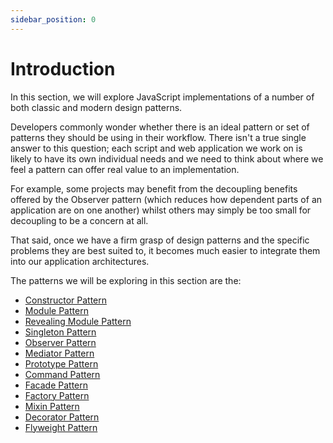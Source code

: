 ```yaml
---
sidebar_position: 0
---
```


# Introduction

In this section, we will explore JavaScript implementations of a number of both classic and modern design patterns.

Developers commonly wonder whether there is an ideal pattern or set of patterns they should be using in their workflow. There isn't a true single answer to this question; each script and web application we work on is likely to have its own individual needs and we need to think about where we feel a pattern can offer real value to an implementation.

For example, some projects may benefit from the decoupling benefits offered by the Observer pattern (which reduces how dependent parts of an application are on one another) whilst others may simply be too small for decoupling to be a concern at all.

That said, once we have a firm grasp of design patterns and the specific problems they are best suited to, it becomes much easier to integrate them into our application architectures.

The patterns we will be exploring in this section are the:

- [Constructor Pattern](constructor-pattern)
- [Module Pattern](module-pattern)
- [Revealing Module Pattern](revealing-module-pattern)
- [Singleton Pattern](singleton-pattern)
- [Observer Pattern](observer-pattern)
- [Mediator Pattern](mediator-pattern)
- [Prototype Pattern](prototype-pattern)
- [Command Pattern](command-pattern)
- [Facade Pattern](facade-pattern)
- [Factory Pattern](factory-pattern)
- [Mixin Pattern](mixin-pattern)
- [Decorator Pattern](decorator-pattern)
- [Flyweight Pattern](flyweight-pattern)
